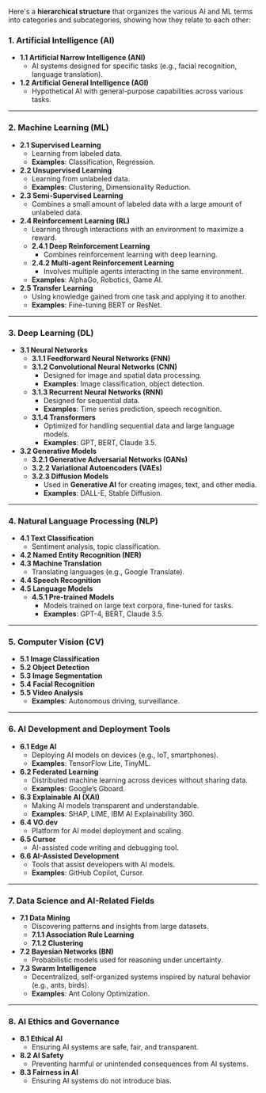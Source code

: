 Here's a **hierarchical structure** that organizes the various AI and ML terms into categories and subcategories, showing how they relate to each other:

### **1. Artificial Intelligence (AI)**
   - **1.1 Artificial Narrow Intelligence (ANI)**  
      - AI systems designed for specific tasks (e.g., facial recognition, language translation).
   - **1.2 Artificial General Intelligence (AGI)**  
      - Hypothetical AI with general-purpose capabilities across various tasks.
   
---

### **2. Machine Learning (ML)**
   - **2.1 Supervised Learning**
      - Learning from labeled data.
      - **Examples**: Classification, Regression.
   - **2.2 Unsupervised Learning**
      - Learning from unlabeled data.
      - **Examples**: Clustering, Dimensionality Reduction.
   - **2.3 Semi-Supervised Learning**
      - Combines a small amount of labeled data with a large amount of unlabeled data.
   - **2.4 Reinforcement Learning (RL)**
      - Learning through interactions with an environment to maximize a reward.
      - **2.4.1 Deep Reinforcement Learning**
        - Combines reinforcement learning with deep learning.
      - **2.4.2 Multi-agent Reinforcement Learning**
        - Involves multiple agents interacting in the same environment.
      - **Examples**: AlphaGo, Robotics, Game AI.
   - **2.5 Transfer Learning**
      - Using knowledge gained from one task and applying it to another.
      - **Examples**: Fine-tuning BERT or ResNet.

---

### **3. Deep Learning (DL)**
   - **3.1 Neural Networks**
      - **3.1.1 Feedforward Neural Networks (FNN)**
      - **3.1.2 Convolutional Neural Networks (CNN)**
         - Designed for image and spatial data processing.
         - **Examples**: Image classification, object detection.
      - **3.1.3 Recurrent Neural Networks (RNN)**
         - Designed for sequential data.
         - **Examples**: Time series prediction, speech recognition.
      - **3.1.4 Transformers**
         - Optimized for handling sequential data and large language models.
         - **Examples**: GPT, BERT, Claude 3.5.
   - **3.2 Generative Models**
      - **3.2.1 Generative Adversarial Networks (GANs)**
      - **3.2.2 Variational Autoencoders (VAEs)**
      - **3.2.3 Diffusion Models**
         - Used in **Generative AI** for creating images, text, and other media.
         - **Examples**: DALL-E, Stable Diffusion.
   
---

### **4. Natural Language Processing (NLP)**
   - **4.1 Text Classification**
      - Sentiment analysis, topic classification.
   - **4.2 Named Entity Recognition (NER)**
   - **4.3 Machine Translation**
      - Translating languages (e.g., Google Translate).
   - **4.4 Speech Recognition**
   - **4.5 Language Models**
      - **4.5.1 Pre-trained Models** 
         - Models trained on large text corpora, fine-tuned for tasks.
         - **Examples**: GPT-4, BERT, Claude 3.5.
   
---

### **5. Computer Vision (CV)**
   - **5.1 Image Classification**
   - **5.2 Object Detection**
   - **5.3 Image Segmentation**
   - **5.4 Facial Recognition**
   - **5.5 Video Analysis**
      - **Examples**: Autonomous driving, surveillance.

---

### **6. AI Development and Deployment Tools**
   - **6.1 Edge AI**
      - Deploying AI models on devices (e.g., IoT, smartphones).
      - **Examples**: TensorFlow Lite, TinyML.
   - **6.2 Federated Learning**
      - Distributed machine learning across devices without sharing data.
      - **Examples**: Google’s Gboard.
   - **6.3 Explainable AI (XAI)**
      - Making AI models transparent and understandable.
      - **Examples**: SHAP, LIME, IBM AI Explainability 360.
   - **6.4 VO.dev**
      - Platform for AI model deployment and scaling.
   - **6.5 Cursor**
      - AI-assisted code writing and debugging tool.
   - **6.6 AI-Assisted Development**
      - Tools that assist developers with AI models.
      - **Examples**: GitHub Copilot, Cursor.

---

### **7. Data Science and AI-Related Fields**
   - **7.1 Data Mining**
      - Discovering patterns and insights from large datasets.
      - **7.1.1 Association Rule Learning**
      - **7.1.2 Clustering**
   - **7.2 Bayesian Networks (BN)**
      - Probabilistic models used for reasoning under uncertainty.
   - **7.3 Swarm Intelligence**
      - Decentralized, self-organized systems inspired by natural behavior (e.g., ants, birds).
      - **Examples**: Ant Colony Optimization.
   
---

### **8. AI Ethics and Governance**
   - **8.1 Ethical AI**
      - Ensuring AI systems are safe, fair, and transparent.
   - **8.2 AI Safety**
      - Preventing harmful or unintended consequences from AI systems.
   - **8.3 Fairness in AI**
      - Ensuring AI systems do not introduce bias.
